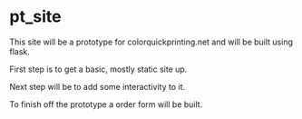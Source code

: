 # pt_site

This site will be a prototype for colorquickprinting.net and will be 
built using flask.

First step is to get a basic, mostly static site up.

Next step will be to add some interactivity to it.

To finish off the prototype a order form will be built.

